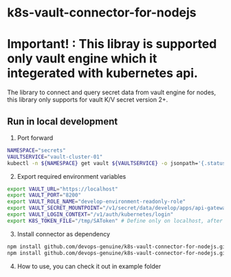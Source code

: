 # k8s-vault-connector-for-nodejs

# Important! : This libray is supported only vault engine which it integerated with kubernetes api.

The library to connect and query secret data from vault engine for nodes, this library only supports for vault K/V secret version 2+.

## Run in local development
1) Port forward
```sh
NAMESPACE="secrets"
VAULTSERVICE="vault-cluster-01"
kubectl -n ${NAMESPACE} get vault ${VAULTSERVICE} -o jsonpath='{.status.vaultStatus.active}' | xargs -0 -I {} kubectl -n ${NAMESPACE} port-forward {} 8200
```

2) Export required environment variables
```sh
export VAULT_URL="https://localhost"
export VAULT_PORT="8200"
export VAULT_ROLE_NAME="develop-environment-readonly-role"
export VAULT_SECRET_MOUNTPOINT="/v1/secret/data/develop/apps/api-gateway-service"
export VAULT_LOGIN_CONTEXT="/v1/auth/kubernetes/login"
export K8S_TOKEN_FILE="/tmp/SAToken" # Define only on localhost, after deployed to kubenetes, automatic use /var/run/secrets/kubernetes.io/serviceaccount/token
```
3) Install connector as dependency
```sh
npm install github.com/devops-genuine/k8s-vault-connector-for-nodejs.git#<RELEASE_VERSION>
npm install github.com/devops-genuine/k8s-vault-connector-for-nodejs.git#1.0.0
```
4) How to use, you can check it out in example folder
